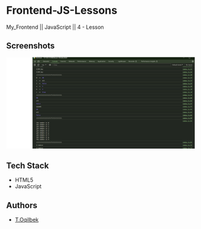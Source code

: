 # Frontend-JS-Lessons
My_Frontend || JavaScript || 4 - Lesson

## Screenshots

![Lesson - 4](./img/img.jpg)

## Tech Stack

- HTML5
- JavaScript

## Authors

- [T.Oqilbek](https://www.github.com/tolqinov-o)